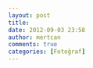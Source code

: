 ```yaml
---
layout: post
title: 
date: 2012-09-03 23:58
author: mertcan
comments: true
categories: [Fotoğraf]
---
```

<div class="separator" style="clear: both; text-align: center;"><a style="margin-left: 1em; margin-right: 1em;" href="http://www.mertcanekren.com/blog/wp-content/uploads/2012/09/blogger-image-432552055.jpg"><img src="http://www.mertcanekren.com/blog/wp-content/uploads/2012/09/blogger-image-432552055.jpg" alt="" border="0" /></a></div>
